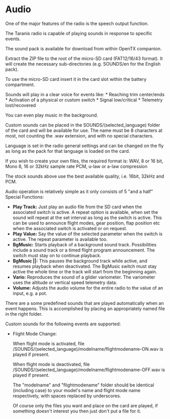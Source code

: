# Audio

One of the major features of the radio is the speech output function.

The Taranis radio is capable of playing sounds in response to specific events.

The sound pack is available for download from within OpenTX companion.

Extract the ZIP file to the root of the micro-SD card (FAT12/16/43 format).  It will create the necessary sub-directories (e.g. SOUNDS/en for the English pack). 

To use the micro-SD card insert it in the card slot within the battery compartment.

Sounds will play in a clear voice for events like:
    * Reaching trim center/ends
    * Activation of a physical or custom switch
    * Signal low/critical
    * Telemetry lost/recovered

You can even play music in the background.

Custom sounds can be placed in the SOUNDS/(selected_language) folder of the card and will be available for use.  The name must be 8 characters at most, not counting the .wav extension, and with no special characters.

Language is set in the radio general settings and can be changed on the fly as long as the pack for that language is loaded on the card.

If you wish to create your own files, the required format is:
WAV, 8 or 16 bit, Mono
8, 16 or 32kHz sample rate
PCM, u-law or a-law compression

The stock sounds above use the best available quality, i.e. 16bit, 32kHz and PCM.

Audio operation is relatively simple as it only consists of 5 "and a half" Special Functions:
* **Play Track:** Just play an audio file from the SD card when the associated switch is active.  A repeat option is available, when set the sound will repeat at the set interval as long as the switch is active.  This can be used to announce flight modes, gear position, flap position etc when the associated switch is activated or on request.
* **Play Value:** Say the value of the selected parameter when the switch is active. The repeat parameter is available too.
* **BgMusic:** Starts playback of a background sound track.  Possibilities include a sound track or a timed flight program announcement. The switch must stay on to continue playback.
* **BgMusic ||:** This pauses the background track while active, and resumes playback when deactivated. The BgMusic switch must stay active the whole time or the track will start from the beginning again.
* **Vario:** Reproduces the sound of a glider variometer.  The variometer uses the altitude or vertical speed telemetry data.
* **Volume:** Adjusts the audio volume for the entire radio to the value of an input, e.g. a pot.

There are a some predefined sounds that are played automatically when an event happens.  This is accomplished by placing an appropriately named file in the right folder.

Custom sounds for the following events are supported:
* Flight Mode Change:

  When flight mode is activated, file /SOUNDS/(selected_language)/modelname/flightmodename-ON.wav is played if present.

  When flight mode is deactivated, file /SOUNDS/(selected_language)/modelname/flightmodename-OFF.wav is played if present.

  The "modelname" and "flightmodename" folder should be identical (including case) to your model's name and flight mode name respectively, with spaces replaced by underscores.
  
  Of course only the files you want and place on the card are played, if something doesn't interest you then just don't put a file for it.

